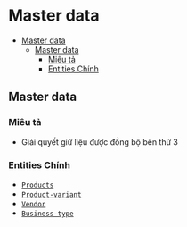 # Master data

- [Master data](#master-data)
  - [Master data](#master-data-1)
    - [Miêu tả](#miêu-tả)
    - [Entities Chính](#entities-chính)

## Master data
 ### Miêu tả 
  - Giải quyết giữ liệu được đồng bộ bên thứ 3
 ### Entities Chính
  - [`Products`](./products.md)
  - [`Product-variant`](./product-variant.md)
  - [`Vendor`](./vendor.md)
  - [`Business-type`](./business-type.md)
  <!-- -  `apply_transactions`,
  -  `publish_code`, 
  -  `transactions` -->